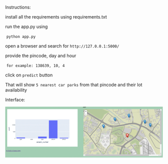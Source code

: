 Instructions: 

install all the requirements using requirements.txt

run the app.py using 

​		`python app.py`

open a browser and search for `http://127.0.0.1:5000/`

provide the pincode, day and hour

​		`for example: 138639, 10, 4`

click on `predict` button

That will show `5 nearest car parks` from that pincode and their lot availability

Interface:



![Scheme](images/interface.gif)